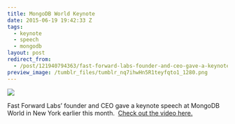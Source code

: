 ```yaml
---
title: MongoDB World Keynote
date: 2015-06-19 19:42:33 Z
tags:
  - keynote
  - speech
  - mongodb
layout: post
redirect_from:
  - /post/121940794363/fast-forward-labs-founder-and-ceo-gave-a-keynote
preview_image: /tumblr_files/tumblr_nq7ihwHn5R1teyfqto1_1280.png
---
```


![](/tumblr_files/tumblr_nq7ihwHn5R1teyfqto1_1280.png)

Fast Forward Labs’ founder and CEO gave a keynote speech at MongoDB World in New York earlier this month.  <a href="https://www.mongodb.com/world2015">Check out the video here.</a>
